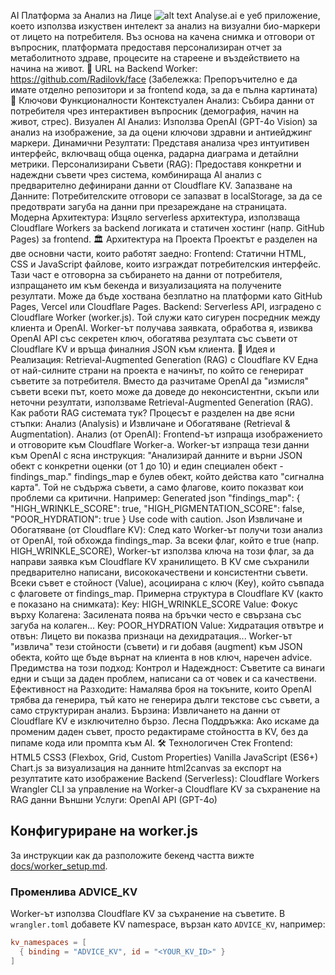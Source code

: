 AI Платформа за Анализ на Лице
![alt text](https://img.shields.io/badge/License-MIT-yellow.svg)
Analyse.ai е уеб приложение, което използва изкуствен интелект за анализ на визуални био-маркери от лицето на потребителя. Въз основа на качена снимка и отговори от въпросник, платформата предоставя персонализиран отчет за метаболитното здраве, процесите на стареене и въздействието на начина на живот.
🔗 URL на Backend Worker: https://github.com/Radilovk/face
(Забележка: Препоръчително е да имате отделно репозитори и за frontend кода, за да е пълна картината)
🚀 Ключови Функционалности
Контекстуален Анализ: Събира данни от потребителя чрез интерактивен въпросник (демография, начин на живот, стрес).
Визуален AI Анализ: Използва OpenAI (GPT-4o Vision) за анализ на изображение, за да оцени ключови здравни и антиейджинг маркери.
Динамични Резултати: Представя анализа чрез интуитивен интерфейс, включващ обща оценка, радарна диаграма и детайлни метрики.
Персонализирани Съвети (RAG): Предоставя конкретни и надеждни съвети чрез система, комбинираща AI анализ с предварително дефинирани данни от Cloudflare KV.
Запазване на Данните: Потребителските отговори се запазват в localStorage, за да се предотврати загуба на данни при презареждане на страницата.
Модерна Архитектура: Изцяло serverless архитектура, използваща Cloudflare Workers за backend логиката и статичен хостинг (напр. GitHub Pages) за frontend.
🏛️ Архитектура на Проекта
Проектът е разделен на две основни части, които работят заедно:
Frontend: Статични HTML, CSS и JavaScript файлове, които изграждат потребителския интерфейс. Тази част е отговорна за събирането на данни от потребителя, изпращането им към бекенда и визуализацията на получените резултати. Може да бъде хоствана безплатно на платформи като GitHub Pages, Vercel или Cloudflare Pages.
Backend: Serverless API, изградено с Cloudflare Worker (worker.js). Той служи като сигурен посредник между клиента и OpenAI. Worker-ът получава заявката, обработва я, извиква OpenAI API със секретен ключ, обогатява резултата със съвети от Cloudflare KV и връща финалния JSON към клиента.
🧠 Идея и Реализация: Retrieval-Augmented Generation (RAG) с Cloudflare KV
Една от най-силните страни на проекта е начинът, по който се генерират съветите за потребителя. Вместо да разчитаме OpenAI да "измисля" съвети всеки път, което може да доведе до неконсистентни, скъпи или неточни резултати, използваме Retrieval-Augmented Generation (RAG).
Как работи RAG системата тук?
Процесът е разделен на две ясни стъпки: Анализ (Analysis) и Извличане и Обогатяване (Retrieval & Augmentation).
Анализ (от OpenAI):
Frontend-ът изпраща изображението и отговорите към Cloudflare Worker-а.
Worker-ът изпраща тези данни към OpenAI с ясна инструкция: "Анализирай данните и върни JSON обект с конкретни оценки (от 1 до 10) и един специален обект - findings_map."
findings_map е булев обект, който действа като "сигнална карта". Той не съдържа съвети, а само флагове, които показват кои проблеми са критични. Например:
Generated json
"findings_map": {
  "HIGH_WRINKLE_SCORE": true,
  "HIGH_PIGMENTATION_SCORE": false,
  "POOR_HYDRATION": true
}
Use code with caution.
Json
Извличане и Обогатяване (от Cloudflare KV):
След като Worker-ът получи този анализ от OpenAI, той обхожда findings_map.
За всеки флаг, който е true (напр. HIGH_WRINKLE_SCORE), Worker-ът използва ключа на този флаг, за да направи заявка към Cloudflare KV хранилището.
В KV сме съхранили предварително написани, висококачествени и консистентни съвети. Всеки съвет е стойност (Value), асоциирана с ключ (Key), който съвпада с флаговете от findings_map.
Примерна структура в Cloudflare KV (както е показано на снимката):
Key: HIGH_WRINKLE_SCORE
Value: Фокус върху Колагена: Засилената поява на бръчки често е свързана със загуба на колаген...
Key: POOR_HYDRATION
Value: Хидратация отвътре и отвън: Лицето ви показва признаци на дехидратация...
Worker-ът "извлича" тези стойности (съвети) и ги добавя (augment) към JSON обекта, който ще бъде върнат на клиента в нов ключ, наречен advice.
Предимства на този подход:
Контрол и Надеждност: Съветите са винаги едни и същи за даден проблем, написани са от човек и са качествени.
Ефективност на Разходите: Намалява броя на токъните, които OpenAI трябва да генерира, тъй като не генерира дълги текстове със съвети, а само структуриран анализ.
Бързина: Извличането на данни от Cloudflare KV е изключително бързо.
Лесна Поддръжка: Ако искаме да променим даден съвет, просто редактираме стойността в KV, без да пипаме кода или промпта към AI.
🛠️ Технологичен Стек
Frontend:
HTML5
CSS3 (Flexbox, Grid, Custom Properties)
Vanilla JavaScript (ES6+)
Chart.js за визуализация на данните
html2canvas за експорт на резултатите като изображение
Backend (Serverless):
Cloudflare Workers
Wrangler CLI за управление на Worker-а
Cloudflare KV за съхранение на RAG данни
Външни Услуги:
OpenAI API (GPT-4o)

## Конфигуриране на worker.js
За инструкции как да разположите бекенд частта вижте [docs/worker_setup.md](docs/worker_setup.md).

### Променлива ADVICE_KV
Worker-ът използва Cloudflare KV за съхранение на съветите. В `wrangler.toml` добавете KV namespace, вързан като `ADVICE_KV`, например:

```toml
kv_namespaces = [
  { binding = "ADVICE_KV", id = "<YOUR_KV_ID>" }
]
```

